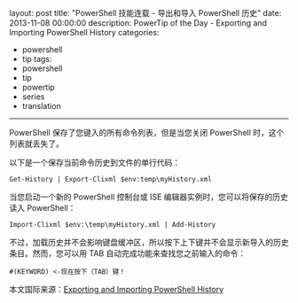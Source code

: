﻿layout: post
title: "PowerShell 技能连载 - 导出和导入 PowerShell 历史"
date: 2013-11-08 00:00:00
description: PowerTip of the Day - Exporting and Importing PowerShell History
categories:
- powershell
- tip
tags:
- powershell
- tip
- powertip
- series
- translation
---
PowerShell 保存了您键入的所有命令列表，但是当您关闭 PowerShell 时，这个列表就丢失了。

以下是一个保存当前命令历史到文件的单行代码：

	Get-History | Export-Clixml $env:temp\myHistory.xml

当您启动一个新的 PowerShell 控制台或 ISE 编辑器实例时，您可以将保存的历史读入 PowerShell：

	Import-Clixml $env:\temp\myHistory.xml | Add-History

不过，加载历史并不会影响键盘缓冲区，所以按下上下键并不会显示新导入的历史条目。然而，您可以用 TAB 自动完成功能来查找您之前输入的命令：

	#(KEYWORD) <-现在按下（TAB）键！

<!--more-->
本文国际来源：[Exporting and Importing PowerShell History](http://powershell.com/cs/blogs/tips/archive/2013/11/08/exporting-and-importing-powershell-history.aspx)

